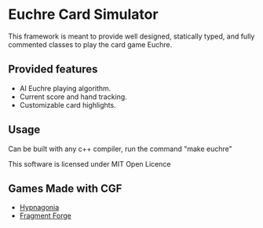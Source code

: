 # Euchre Card Simulator 
This framework is meant to provide well designed, statically typed, and fully commented classes to play the card game Euchre.

## Provided features

* AI Euchre playing algorithm.
* Current score and hand tracking.
* Customizable card highlights.

## Usage

Can be built with any c++ compiler, run the command "make euchre"

This software is licensed under MIT Open Licence

## Games Made with CGF

* [Hypnagonia](https://github.com/db0/hypnagonia)
* [Fragment Forge](https://github.com/db0/Fragment-Forge)
